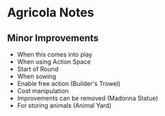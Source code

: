 # Agricola Notes

## Minor Improvements

* When this comes into play
* When using Action Space
* Start of Round
* When sowing
* Enable free action (Builder's Trowel)
* Cost manipulation
* Improvements can be removed (Madonna Statue)
* For storing animals (Animal Yard)
